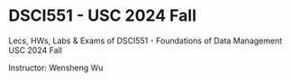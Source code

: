 # DSCI551 - USC 2024 Fall 

Lecs, HWs, Labs & Exams of DSCI551 - Foundations of Data Management USC 2024 Fall 

Instructor: Wensheng Wu
